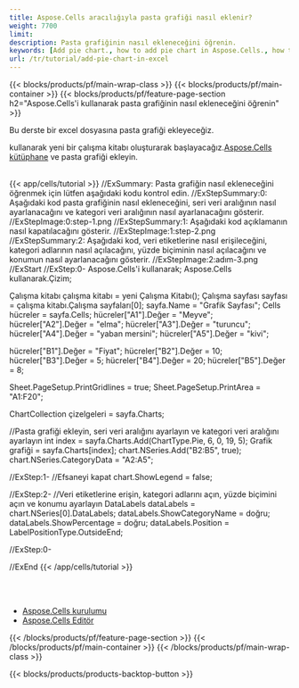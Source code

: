 ```yaml
---
title: Aspose.Cells aracılığıyla pasta grafiği nasıl eklenir?
weight: 7700
limit:
description: Pasta grafiğinin nasıl ekleneceğini öğrenin.
keywords: [Add pie chart., how to add pie chart in Aspose.Cells., how to add pie chart using Aspose.Cells]
url: /tr/tutorial/add-pie-chart-in-excel
---
```

{{< blocks/products/pf/main-wrap-class >}}
{{< blocks/products/pf/main-container >}}
{{< blocks/products/pf/feature-page-section h2="Aspose.Cells\'i kullanarak pasta grafiğinin nasıl ekleneceğini öğrenin" >}}

<p>
Bu derste bir excel dosyasına pasta grafiği ekleyeceğiz.
</p>

<p>
 kullanarak yeni bir çalışma kitabı oluşturarak başlayacağız.<a href="https://www.nuget.org/packages/Aspose.Cells">Aspose.Cells kütüphane</a> ve pasta grafiği ekleyin.
</p>

<br />
{{< app/cells/tutorial >}}
//ExSummary: Pasta grafiğin nasıl ekleneceğini öğrenmek için lütfen aşağıdaki kodu kontrol edin.
//ExStepSummary:0: Aşağıdaki kod pasta grafiğinin nasıl ekleneceğini, seri veri aralığının nasıl ayarlanacağını ve kategori veri aralığının nasıl ayarlanacağını gösterir.
//ExStepImage:0:step-1.png
//ExStepSummary:1: Aşağıdaki kod açıklamanın nasıl kapatılacağını gösterir.
//ExStepImage:1:step-2.png
//ExStepSummary:2: Aşağıdaki kod, veri etiketlerine nasıl erişileceğini, kategori adlarının nasıl açılacağını, yüzde biçiminin nasıl açılacağını ve konumun nasıl ayarlanacağını gösterir.
//ExStepImage:2:adım-3.png
//ExStart
//ExStep:0-
Aspose.Cells'i kullanarak;
Aspose.Cells kullanarak.Çizim;

Çalışma kitabı çalışma kitabı = yeni Çalışma Kitabı();
Çalışma sayfası sayfası = çalışma kitabı.Çalışma sayfaları[0];
sayfa.Name = "Grafik Sayfası";
Cells hücreler = sayfa.Cells;
hücreler["A1"].Değer = "Meyve";
hücreler["A2"].Değer = "elma";
hücreler["A3"].Değer = "turuncu";
hücreler["A4"].Değer = "yaban mersini";
hücreler["A5"].Değer = "kivi";

hücreler["B1"].Değer = "Fiyat";
hücreler["B2"].Değer = 10;
hücreler["B3"].Değer = 5;
hücreler["B4"].Değer = 20;
hücreler["B5"].Değer = 8;

Sheet.PageSetup.PrintGridlines = true;
Sheet.PageSetup.PrintArea = "A1:F20";

ChartCollection çizelgeleri = sayfa.Charts;

//Pasta grafiği ekleyin, seri veri aralığını ayarlayın ve kategori veri aralığını ayarlayın
int index = sayfa.Charts.Add(ChartType.Pie, 6, 0, 19, 5);
Grafik grafiği = sayfa.Charts[index];
chart.NSeries.Add("B2:B5", true);
chart.NSeries.CategoryData = "A2:A5";

//ExStep:1-
//Efsaneyi kapat
chart.ShowLegend = false;

//ExStep:2-
//Veri etiketlerine erişin, kategori adlarını açın, yüzde biçimini açın ve konumu ayarlayın
DataLabels dataLabels = chart.NSeries[0].DataLabels;
dataLabels.ShowCategoryName = doğru;
dataLabels.ShowPercentage = doğru;
dataLabels.Position = LabelPositionType.OutsideEnd;

//ExStep:0-

//ExEnd
{{< /app/cells/tutorial >}}
<br />

<br />
<br />
<div class="code-sample">
    <ul class="link-list">
        <li class="link-item"><a href="https://docs.aspose.com/cells/net/installation/">Aspose.Cells kurulumu</a></li>
        <li class="link-item"><a href="https://products.aspose.app/cells/editor/">Aspose.Cells Editör</a></li>
    </ul>
</div>

{{< /blocks/products/pf/feature-page-section >}}
{{< /blocks/products/pf/main-container >}}
{{< /blocks/products/pf/main-wrap-class >}}

{{< blocks/products/products-backtop-button >}}